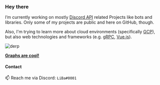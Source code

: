 ### Hey there

I’m currently working on mostly [Discord API](https://discord.com/developers/docs) related Projects like bots and libraries. Only some of my projects are public and here on GitHub, though.

Also, I'm trying to learn more about cloud environments (specifically [GCP](https://cloud.google.com)), but also web technologies and frameworks (e.g. [gRPC](https://grpc.io), [Vue.js](https://vuejs.org)).

![derp](https://buffy.mlpforums.com/monthly_10_2016/post-39706-0-85510800-1477667429.gif)

**[Graphs are cool!](https://neo4j.com)**

#### Contact

📫 Reach me via Discord: `LiBa#0001`

<!--
**LiBa001/LiBa001** is a ✨ _special_ ✨ repository because its `README.md` (this file) appears on your GitHub profile.

Here are some ideas to get you started:

- 🔭 I’m currently working on ...
- 🌱 I’m currently learning ...
- 👯 I’m looking to collaborate on ...
- 🤔 I’m looking for help with ...
- 💬 Ask me about ...
- 📫 How to reach me: ...
- 😄 Pronouns: ...
- ⚡ Fun fact: ...
-->
